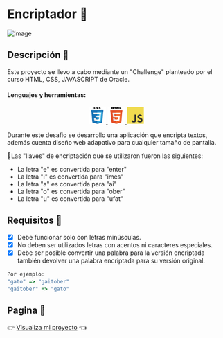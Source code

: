

# Encriptador :closed_lock_with_key:
![image](https://github.com/SantiagoAnzola1/Encriptador/assets/134959710/ceddcd44-d4e1-4262-a581-6d7f2d0d519e)
## Descripción :page_with_curl:
<p>Este proyecto se llevo a cabo mediante un "Challenge" planteado por el curso HTML, CSS, JAVASCRIPT de Oracle.</p>
<h4 align="left">Lenguajes y herramientas:</h3>
<p align="center" > <a href="https://www.w3schools.com/css/" target="_blank" rel="noreferrer"> <img margin-right="10px"src="https://raw.githubusercontent.com/devicons/devicon/master/icons/css3/css3-original-wordmark.svg" alt="css3" width="40" height="40"/> </a> <a href="https://www.w3.org/html/" target="_blank" rel="noreferrer"> <img src="https://raw.githubusercontent.com/devicons/devicon/master/icons/html5/html5-original-wordmark.svg" alt="html5" width="40" height="40"/> </a> <a href="https://developer.mozilla.org/en-US/docs/Web/JavaScript" target="_blank" rel="noreferrer"> <img src="https://raw.githubusercontent.com/devicons/devicon/master/icons/javascript/javascript-original.svg" alt="javascript" width="40" height="40"/> </a> </p>


Durante este desafio se desarrollo una aplicación que encripta textos, además cuenta diseño web adapativo para cualquier tamaño de pantalla.

:key:Las "llaves" de encriptación que se utilizaron fueron las siguientes:

- La letra "e" es convertida para "enter"
- La letra "i" es convertida para "imes"
- La letra "a" es convertida para "ai"
- La letra "o" es convertida para "ober"
- La letra "u" es convertida para "ufat"

## Requisitos :scroll:
- [x] Debe funcionar solo con letras minúsculas.
- [x] No deben ser utilizados letras con acentos ni caracteres especiales.
- [x] Debe ser posible convertir una palabra para la versión encriptada también devolver una palabra encriptada para su versión original.
```javascript
Por ejemplo:
"gato" => "gaitober"
"gaitober" => "gato"
```
## Pagina :link:
👉 <a href="https://santiagoanzola1.github.io/Encriptador/">Visualiza mi proyecto</a> 	:point_left:

